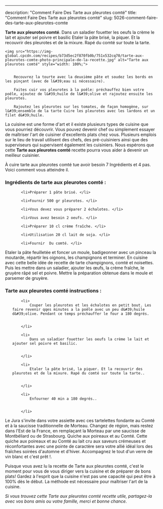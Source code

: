 ---
description: "Comment Faire Des Tarte aux pleurotes comté"
title: "Comment Faire Des Tarte aux pleurotes comté"
slug: 5026-comment-faire-des-tarte-aux-pleurotes-comte

<p>
	<strong>Tarte aux pleurotes comté</strong>. 
	Dans un saladier fouetter les oeufs la crème le lait et ajouter sel poivre et basilic Etaler la pâte brisé, la piquer. Et la recouvrir des pleurotes et de la mixure. Rapé du comté sur toute la tarte.
</p>
<p>
	
	<img src="https://img-global.cpcdn.com/recipes/b73d5ec2f870fb0b/751x532cq70/tarte-aux-pleurotes-comte-photo-principale-de-la-recette.jpg" alt="Tarte aux pleurotes comté" style="width: 100%;">
	
	
		Recouvrez la tourte avec la deuxième pâte et soudez les bords en les pinçant (avec de l&#39;eau si nécessaire).
	
		Faites cuir vos pleurotes à la poêle: préchauffez bien votre poêle, ajoutez de l&#39;huile de l&#39;olive et rajoutez ensuite les pleurotes.
	
		Rajoutez les pleurotes sur les tomates, de façon homogène, sur l&#39;ensemble de la tarte Cuire les pleurotes avec les lardons et un filet d&#39;huile.
	
</p>

La cuisine est une forme d'art et il existe plusieurs types de cuisine que vous pourriez découvrir. Vous pouvez devenir chef ou simplement essayer de maîtriser l'art de cuisiner d'excellents plats chez vous. Plusieurs emplois sur le lieu de travail utilisent des chefs, des pré-cuisiniers ainsi que des superviseurs qui supervisent également les cuisiniers. Nous espérons que cette <strong> Tarte aux pleurotes comté </strong> recette pourra vous aider à devenir un meilleur cuisinier.

<!--inarticleads1-->

À cuire tarte aux pleurotes comté tue avoir besoin 7 Ingrédients et 4 pas. Voici comment vous atteindre il.

<h3>Ingrédients de tarte aux pleurotes comté :</h3>

<ol>
	
		<li>Préparer 1 pâte brisé. </li>
	
		<li>Fournir 500 gr pleurotes. </li>
	
		<li>Vous devez vous préparer 2 échalotes. </li>
	
		<li>Vous avez besoin 2 oeufs. </li>
	
		<li>Préparer 10 cl crème fraîche. </li>
	
		<li>Utilisation 20 cl lait de soja. </li>
	
		<li>Fournir  Du comté. </li>
	
</ol>

Etaler la pâte feuilletée et foncer un moule, badigeonner avec un pinceau la moutarde, répartir les oignons, les champignons et terminer. En cuisine avec cette belle idée de recette de tarte champignons, comté et noisettes. Puis les mettre dans un saladier, ajouter les œufs, la crème fraîche, le gruyère râpé sel et poivre. Mettre la préparation obtenue dans le moule et parsemer de gruyère. 

<!--inarticleads2-->

<h3>Tarte aux pleurotes comté instructions :</h3>

<ol>
	
		<li>
			Couper les pleurotes et les échalotes en petit bout. Les faire revenir qqes minutes a la poêle avec un peu d&#39;huile d&#39;olive. Pendant ce temps préchauffer le four a 180 degrés.
			
			
		</li>
	
		<li>
			Dans un saladier fouetter les oeufs la crème le lait et ajouter sel poivre et basilic.
			
			
		</li>
	
		<li>
			Etaler la pâte brisé, la piquer. Et la recouvrir des pleurotes et de la mixure. Rapé du comté sur toute la tarte..
			
			
		</li>
	
		<li>
			Enfourner 40 min a 180 degrés..
			
			
		</li>
	
</ol>

Le Jura s&#39;invite dans votre assiette avec ces tartelettes fondante au Comté et à la saucisse traditionnelle de Morteau. Changez de région, mais restez dans l&#39;Est de la France, en remplaçant la Morteau par une saucisse de Montbéliard ou de Strasbourg. Quiche aux poireaux et au Comté. Cette quiche aux poireaux et au Comté au lait cru aux saveurs crémeuses et réconfortantes avec une pointe de caractère sera votre allié idéal lors des fraîches soirées d&#39;automne et d&#39;hiver. Accompagnez le tout d&#39;un verre de vin blanc et c&#39;est prêt !. 

<!--inarticleads1-->

<p>
Puisque vous avez lu la recette de Tarte aux pleurotes comté, c'est le moment pour vous de vous diriger vers la cuisine et de préparer de bons plats! Gardez à l'esprit que la cuisine n'est pas une capacité qui peut être à 100% dès le début. La méthode est nécessaire pour maîtriser l'art de la cuisine.
</p>

<p>
<i>Si vous trouvez cette Tarte aux pleurotes comté recette utile, partagez-la avec vos bons amis ou votre famille, merci et bonne chance.</i>
</p>
